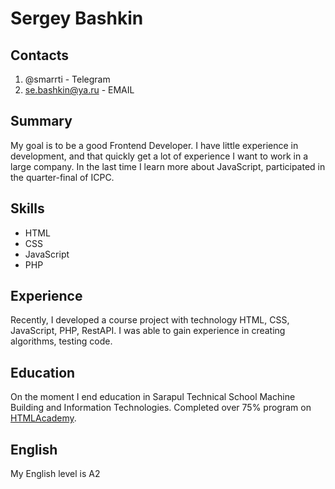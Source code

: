 # Sergey Bashkin

## Contacts

1. @smarrti - Telegram
2. se.bashkin@ya.ru - EMAIL

## Summary

My goal is to be a good Frontend Developer. I have little experience in development, and that quickly get a lot of experience I want to work in a large company. In the last time I learn more about JavaScript, participated in the quarter-final of ICPC.

## Skills

* HTML
* CSS
* JavaScript
* PHP

## Experience
Recently, I developed a course project with technology HTML, CSS, JavaScript, PHP, RestAPI. I was able to gain experience in creating algorithms, testing code.

## Education

On the moment I end education in Sarapul Technical School Machine Building and Information Technologies. Completed  over 75% program on [HTMLAcademy](https://htmlacademy.ru/profile/id877737).

## English

My English level is A2